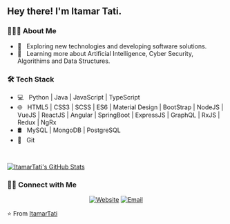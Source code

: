<h2> Hey there! I'm Itamar Tati.</h2>

<h3> 👨🏻‍💻 About Me </h3>

- 🤔 &nbsp; Exploring new technologies and developing software solutions.
- 🌱 &nbsp; Learning more about Artificial Intelligence, Cyber Security, Algorithims and Data Structures.

<h3>🛠 Tech Stack</h3>

- 💻 &nbsp; Python | Java | JavaScript | TypeScript 
- 🌐 &nbsp; HTML5 | CSS3 | SCSS | ES6 | Material Design | BootStrap | NodeJS | VueJS | ReactJS | Angular | SpringBoot | ExpressJS | GraphQL | RxJS | Redux | NgRx 
- 🛢 &nbsp; MySQL | MongoDB | PostgreSQL
- 🔧 &nbsp; Git 

<br/>

[![ItamarTati's GitHub Stats](https://github-readme-stats.vercel.app/api?username=ItamarTati&show_icons=true)](https://github.com/ItamarTati)

<h3> 🤝🏻 Connect with Me </h3>

<p align="center">
<a href="https://itamartati.github.io/itamar-portfolio-page/"><img alt="Website" src="https://img.shields.io/badge/Website-www.ItamarTati.com-blue?style=flat-square&logo=google-chrome"></a>
<a href="mailto:itamar.softwaredeveloper@gmail.com"><img alt="Email" src="https://img.shields.io/badge/Email-itamar.softwaredeveloper@gmail.com-blue?style=flat-square&logo=gmail"></a>
</p>

⭐️ From [ItamarTati](https://github.com/ItamarTati)
